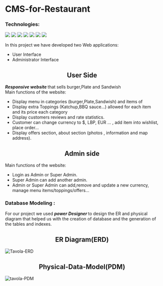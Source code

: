 # CMS-for-Restaurant
### Technologies:

<img src="https://img.shields.io/badge/-PHP-5F259F?logo=PHP&logoColor=fff" />   <img src="https://img.shields.io/badge/-HTML-19A974?logo=html5&logoColor=fff" />
<img src="https://img.shields.io/badge/-CSS-1BA0D7?logo=css3&logoColor=fff" />
<img src="https://img.shields.io/badge/-JavaScript-FC4C02?logo=JavaScript&logoColor=fff" />
<img src="https://img.shields.io/badge/-Batch%20File-68A51C?logo=Batch%20File&logoColor=fff" />
<img src="https://img.shields.io/badge/-MySQL-1572b6?logo=MySQL&logoColor=fff" />
<img src="https://img.shields.io/badge/-Power%20Designer-EF4223?logo=Power%20Designer&logoColor=fff" />

In this project we have developed two Web applications:
- User Interface
- Administrator Interface

<h2 align="center" >User Side</h2>
<b><i>Responsive website </i></b>that sells burger,Plate and Sandwish<br/>
Main functions of the website:



- Display menu in categories (burger,Plate,Sandwish) and items of 
- Display extra Toppings (Katchup,BBQ sauce...) allowed for each item and its price each category
- Display customers reviews and rate statistics.
- Customer can change currency to $, LBP, EUR ... , add item into wishlist, place order...
- Display offers section, about section (photos , information and map address).
<h2 align="center" >Admin side</h2>
Main functions of the website:



- Login as Admin or Super Admin.
- Super Admin can add another admin.
- Admin or Super Admin can add,remove and update a new currency, manage menu items/toppings/offers...


### Database Modeling :
For our project we used <b> <I>power Designer</I> </b> to design the ER and physical diagram that helped us with the creation of database and the generation of the tables and indexes. 

<h2 align="center" >ER Diagram(ERD)</h2>


![Tavola-ERD](https://user-images.githubusercontent.com/110610925/183242854-f4496936-e270-417d-a373-2f087c8944b5.png)


<h2 align="center" >Physical-Data-Model(PDM)</h2>


![tavola-PDM](https://user-images.githubusercontent.com/110610925/183242865-d0b6bf36-01d6-4b4e-a0ad-d69bfe41bbce.png)
